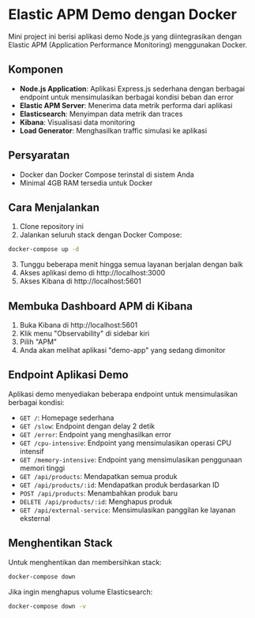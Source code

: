 # Elastic APM Demo dengan Docker

Mini project ini berisi aplikasi demo Node.js yang diintegrasikan dengan Elastic APM (Application Performance Monitoring) menggunakan Docker.

## Komponen

- **Node.js Application**: Aplikasi Express.js sederhana dengan berbagai endpoint untuk mensimulasikan berbagai kondisi beban dan error
- **Elastic APM Server**: Menerima data metrik performa dari aplikasi
- **Elasticsearch**: Menyimpan data metrik dan traces
- **Kibana**: Visualisasi data monitoring
- **Load Generator**: Menghasilkan traffic simulasi ke aplikasi

## Persyaratan

- Docker dan Docker Compose terinstal di sistem Anda
- Minimal 4GB RAM tersedia untuk Docker

## Cara Menjalankan

1. Clone repository ini
2. Jalankan seluruh stack dengan Docker Compose:

```bash
docker-compose up -d
```

3. Tunggu beberapa menit hingga semua layanan berjalan dengan baik
4. Akses aplikasi demo di http://localhost:3000
5. Akses Kibana di http://localhost:5601

## Membuka Dashboard APM di Kibana

1. Buka Kibana di http://localhost:5601
2. Klik menu "Observability" di sidebar kiri
3. Pilih "APM"
4. Anda akan melihat aplikasi "demo-app" yang sedang dimonitor

## Endpoint Aplikasi Demo

Aplikasi demo menyediakan beberapa endpoint untuk mensimulasikan berbagai kondisi:

- `GET /`: Homepage sederhana
- `GET /slow`: Endpoint dengan delay 2 detik
- `GET /error`: Endpoint yang menghasilkan error
- `GET /cpu-intensive`: Endpoint yang mensimulasikan operasi CPU intensif
- `GET /memory-intensive`: Endpoint yang mensimulasikan penggunaan memori tinggi
- `GET /api/products`: Mendapatkan semua produk
- `GET /api/products/:id`: Mendapatkan produk berdasarkan ID
- `POST /api/products`: Menambahkan produk baru
- `DELETE /api/products/:id`: Menghapus produk
- `GET /api/external-service`: Mensimulasikan panggilan ke layanan eksternal

## Menghentikan Stack

Untuk menghentikan dan membersihkan stack:

```bash
docker-compose down
```

Jika ingin menghapus volume Elasticsearch:

```bash
docker-compose down -v
```
